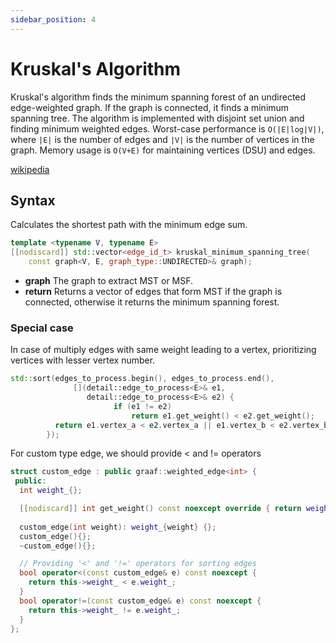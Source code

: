 ```yaml
---
sidebar_position: 4
---
```


# Kruskal's Algorithm
Kruskal's algorithm finds the minimum spanning forest of an undirected edge-weighted graph. If the graph is connected, it finds a minimum spanning tree.
The algorithm is implemented with disjoint set union and finding minimum weighted edges.
Worst-case performance is `O(|E|log|V|)`, where `|E|` is the number of edges and `|V|` is the number of vertices in the
graph. Memory usage is `O(V+E)` for maintaining vertices (DSU) and edges.

[wikipedia](https://en.wikipedia.org/wiki/Kruskal%27s_algorithm)

## Syntax

Calculates the shortest path with the minimum edge sum.

```cpp
template <typename V, typename E>
[[nodiscard]] std::vector<edge_id_t> kruskal_minimum_spanning_tree(
    const graph<V, E, graph_type::UNDIRECTED>& graph);
```

- **graph** The graph to extract MST or MSF.
- **return** Returns a vector of edges that form MST if the graph is connected, otherwise it returns the minimum spanning forest.

### Special case
In case of multiply edges with same weight leading to a vertex, prioritizing vertices with lesser vertex number.

```cpp
std::sort(edges_to_process.begin(), edges_to_process.end(),
              [](detail::edge_to_process<E>& e1,
                 detail::edge_to_process<E>& e2) {
                       if (e1 != e2)
                           return e1.get_weight() < e2.get_weight();
          return e1.vertex_a < e2.vertex_a || e1.vertex_b < e2.vertex_b;
        });
```

For custom type edge, we should provide < and != operators

```cpp
struct custom_edge : public graaf::weighted_edge<int> {
 public:
  int weight_{};

  [[nodiscard]] int get_weight() const noexcept override { return weight_; }
 
  custom_edge(int weight): weight_{weight} {};
  custom_edge(){};
  ~custom_edge(){};

  // Providing '<' and '!=' operators for sorting edges
  bool operator<(const custom_edge& e) const noexcept {
    return this->weight_ < e.weight_;
  }
  bool operator!=(const custom_edge& e) const noexcept {
    return this->weight_ != e.weight_;
  }
};
```
